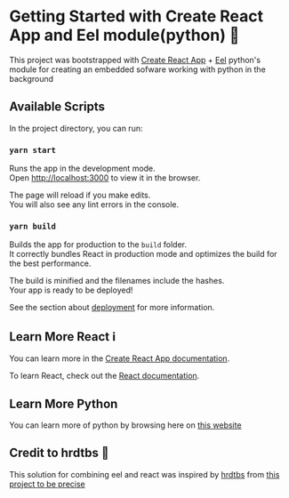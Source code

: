 # Getting Started with Create React App and Eel module(python) 👋

This project was bootstrapped with [Create React App](https://github.com/facebook/create-react-app) + [Eel](https://martin-thoma.com/eel/) python's module for creating an embedded sofware working with python in the background

## Available Scripts

In the project directory, you can run:

### `yarn start`

Runs the app in the development mode.\
Open [http://localhost:3000](http://localhost:3000) to view it in the browser.

The page will reload if you make edits.\
You will also see any lint errors in the console.

### `yarn build` 

Builds the app for production to the `build` folder.\
It correctly bundles React in production mode and optimizes the build for the best performance.

The build is minified and the filenames include the hashes.\
Your app is ready to be deployed!

See the section about [deployment](https://facebook.github.io/create-react-app/docs/deployment) for more information.

## Learn More React ℹ️

You can learn more in the [Create React App documentation](https://facebook.github.io/create-react-app/docs/getting-started).

To learn React, check out the [React documentation](https://reactjs.org/).

## Learn More Python

You can learn more of python by browsing here on [this website](https://www.python.org/about/gettingstarted/)

## Credit to hrdtbs 👏

This solution for combining eel and react was inspired by [hrdtbs](https://github.com/hrdtbs) from [this project to be precise](https://github.com/hrdtbs/template-create-react-app-eel)